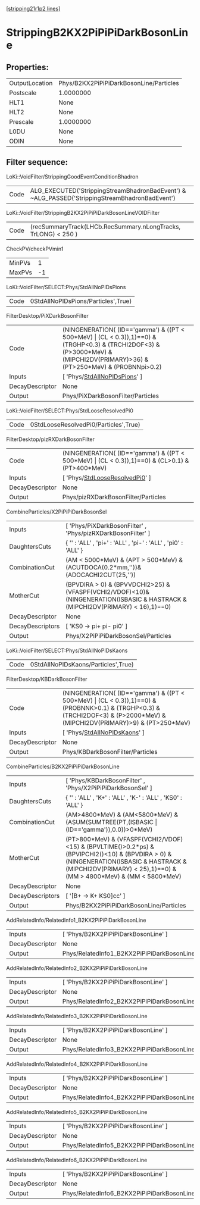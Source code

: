[[stripping21r1p2 lines]](./stripping21r1p2-index)

# StrippingB2KX2PiPiPiDarkBosonLine

## Properties:

|                |                                         |
|----------------|-----------------------------------------|
| OutputLocation | Phys/B2KX2PiPiPiDarkBosonLine/Particles |
| Postscale      | 1.0000000                               |
| HLT1           | None                                    |
| HLT2           | None                                    |
| Prescale       | 1.0000000                               |
| L0DU           | None                                    |
| ODIN           | None                                    |

## Filter sequence:

LoKi::VoidFilter/StrippingGoodEventConditionBhadron

|      |                                                                                                |
|------|------------------------------------------------------------------------------------------------|
| Code | ALG_EXECUTED('StrippingStreamBhadronBadEvent') & ~ALG_PASSED('StrippingStreamBhadronBadEvent') |

LoKi::VoidFilter/StrippingB2KX2PiPiPiDarkBosonLineVOIDFilter

|      |                                                                |
|------|----------------------------------------------------------------|
| Code | (recSummaryTrack(LHCb.RecSummary.nLongTracks, TrLONG) \< 250 ) |

CheckPV/checkPVmin1

|        |     |
|--------|-----|
| MinPVs | 1   |
| MaxPVs | -1  |

LoKi::VoidFilter/SELECT:Phys/StdAllNoPIDsPions

|      |                                     |
|------|-------------------------------------|
| Code | 0StdAllNoPIDsPions/Particles',True) |

FilterDesktop/PiXDarkBosonFilter

|                 |                                                                                                                                                                                         |
|-----------------|-----------------------------------------------------------------------------------------------------------------------------------------------------------------------------------------|
| Code            | (NINGENERATION( (ID=='gamma') & ((PT \< 500\*MeV) \| (CL \< 0.3)),1)==0) & (TRGHP\<0.3) & (TRCHI2DOF\<3) & (P\>3000\*MeV) & (MIPCHI2DV(PRIMARY)\>36) & (PT\>250\*MeV) & (PROBNNpi\>0.2) |
| Inputs          | [ 'Phys/[StdAllNoPIDsPions](./stripping21r1p2-commonparticles-stdallnopidspions)' ]                                                                                                   |
| DecayDescriptor | None                                                                                                                                                                                    |
| Output          | Phys/PiXDarkBosonFilter/Particles                                                                                                                                                       |

LoKi::VoidFilter/SELECT:Phys/StdLooseResolvedPi0

|      |                                       |
|------|---------------------------------------|
| Code | 0StdLooseResolvedPi0/Particles',True) |

FilterDesktop/pizRXDarkBosonFilter

|                 |                                                                                                       |
|-----------------|-------------------------------------------------------------------------------------------------------|
| Code            | (NINGENERATION( (ID=='gamma') & ((PT \< 500\*MeV) \| (CL \< 0.3)),1)==0) & (CL\>0.1) & (PT\>400\*MeV) |
| Inputs          | [ 'Phys/[StdLooseResolvedPi0](./stripping21r1p2-commonparticles-stdlooseresolvedpi0)' ]             |
| DecayDescriptor | None                                                                                                  |
| Output          | Phys/pizRXDarkBosonFilter/Particles                                                                   |

CombineParticles/X2PiPiPiDarkBosonSel

|                  |                                                                                                                                    |
|------------------|------------------------------------------------------------------------------------------------------------------------------------|
| Inputs           | [ 'Phys/PiXDarkBosonFilter' , 'Phys/pizRXDarkBosonFilter' ]                                                                      |
| DaughtersCuts    | { '' : 'ALL' , 'pi+' : 'ALL' , 'pi-' : 'ALL' , 'pi0' : 'ALL' }                                                                     |
| CombinationCut   | (AM \< 5000\*MeV) & (APT \> 500\*MeV) & (ACUTDOCA(0.2\*mm,''))& (ADOCACHI2CUT(25,''))                                              |
| MotherCut        | (BPVDIRA \> 0) & (BPVVDCHI2\>25) & (VFASPF(VCHI2/VDOF)\<10)& (NINGENERATION(ISBASIC & HASTRACK & (MIPCHI2DV(PRIMARY) \< 16),1)==0) |
| DecayDescriptor  | None                                                                                                                               |
| DecayDescriptors | [ 'KS0 -\> pi+ pi- pi0' ]                                                                                                        |
| Output           | Phys/X2PiPiPiDarkBosonSel/Particles                                                                                                |

LoKi::VoidFilter/SELECT:Phys/StdAllNoPIDsKaons

|      |                                     |
|------|-------------------------------------|
| Code | 0StdAllNoPIDsKaons/Particles',True) |

FilterDesktop/KBDarkBosonFilter

|                 |                                                                                                                                                                                       |
|-----------------|---------------------------------------------------------------------------------------------------------------------------------------------------------------------------------------|
| Code            | (NINGENERATION( (ID=='gamma') & ((PT \< 500\*MeV) \| (CL \< 0.3)),1)==0) & (PROBNNK\>0.1) & (TRGHP\<0.3) & (TRCHI2DOF\<3) & (P\>2000\*MeV) & (MIPCHI2DV(PRIMARY)\>9) & (PT\>250\*MeV) |
| Inputs          | [ 'Phys/[StdAllNoPIDsKaons](./stripping21r1p2-commonparticles-stdallnopidskaons)' ]                                                                                                 |
| DecayDescriptor | None                                                                                                                                                                                  |
| Output          | Phys/KBDarkBosonFilter/Particles                                                                                                                                                      |

CombineParticles/B2KX2PiPiPiDarkBosonLine

|                  |                                                                                                                                                                                                                        |
|------------------|------------------------------------------------------------------------------------------------------------------------------------------------------------------------------------------------------------------------|
| Inputs           | [ 'Phys/KBDarkBosonFilter' , 'Phys/X2PiPiPiDarkBosonSel' ]                                                                                                                                                           |
| DaughtersCuts    | { '' : 'ALL' , 'K+' : 'ALL' , 'K-' : 'ALL' , 'KS0' : 'ALL' }                                                                                                                                                           |
| CombinationCut   | (AM\>4800\*MeV) & (AM\<5800\*MeV) & (ASUM(SUMTREE(PT,(ISBASIC \| (ID=='gamma')),0.0))\>0\*MeV)                                                                                                                         |
| MotherCut        | (PT\>800\*MeV) & (VFASPF(VCHI2/VDOF)\<15) & (BPVLTIME()\>0.2\*ps) & (BPVIPCHI2()\<10) & (BPVDIRA \> 0) & (NINGENERATION(ISBASIC & HASTRACK & (MIPCHI2DV(PRIMARY) \< 25),1)==0) & (MM \> 4800\*MeV) & (MM \< 5800\*MeV) |
| DecayDescriptor  | None                                                                                                                                                                                                                   |
| DecayDescriptors | [ '[B+ -\> K+ KS0]cc' ]                                                                                                                                                                                            |
| Output           | Phys/B2KX2PiPiPiDarkBosonLine/Particles                                                                                                                                                                                |

AddRelatedInfo/RelatedInfo1_B2KX2PiPiPiDarkBosonLine

|                 |                                                      |
|-----------------|------------------------------------------------------|
| Inputs          | [ 'Phys/B2KX2PiPiPiDarkBosonLine' ]                |
| DecayDescriptor | None                                                 |
| Output          | Phys/RelatedInfo1_B2KX2PiPiPiDarkBosonLine/Particles |

AddRelatedInfo/RelatedInfo2_B2KX2PiPiPiDarkBosonLine

|                 |                                                      |
|-----------------|------------------------------------------------------|
| Inputs          | [ 'Phys/B2KX2PiPiPiDarkBosonLine' ]                |
| DecayDescriptor | None                                                 |
| Output          | Phys/RelatedInfo2_B2KX2PiPiPiDarkBosonLine/Particles |

AddRelatedInfo/RelatedInfo3_B2KX2PiPiPiDarkBosonLine

|                 |                                                      |
|-----------------|------------------------------------------------------|
| Inputs          | [ 'Phys/B2KX2PiPiPiDarkBosonLine' ]                |
| DecayDescriptor | None                                                 |
| Output          | Phys/RelatedInfo3_B2KX2PiPiPiDarkBosonLine/Particles |

AddRelatedInfo/RelatedInfo4_B2KX2PiPiPiDarkBosonLine

|                 |                                                      |
|-----------------|------------------------------------------------------|
| Inputs          | [ 'Phys/B2KX2PiPiPiDarkBosonLine' ]                |
| DecayDescriptor | None                                                 |
| Output          | Phys/RelatedInfo4_B2KX2PiPiPiDarkBosonLine/Particles |

AddRelatedInfo/RelatedInfo5_B2KX2PiPiPiDarkBosonLine

|                 |                                                      |
|-----------------|------------------------------------------------------|
| Inputs          | [ 'Phys/B2KX2PiPiPiDarkBosonLine' ]                |
| DecayDescriptor | None                                                 |
| Output          | Phys/RelatedInfo5_B2KX2PiPiPiDarkBosonLine/Particles |

AddRelatedInfo/RelatedInfo6_B2KX2PiPiPiDarkBosonLine

|                 |                                                      |
|-----------------|------------------------------------------------------|
| Inputs          | [ 'Phys/B2KX2PiPiPiDarkBosonLine' ]                |
| DecayDescriptor | None                                                 |
| Output          | Phys/RelatedInfo6_B2KX2PiPiPiDarkBosonLine/Particles |
